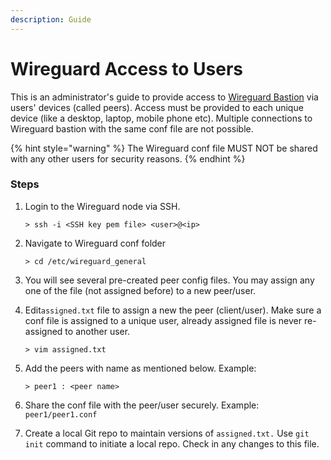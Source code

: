 ```yaml
---
description: Guide
---
```


# Wireguard Access to Users

This is an administrator's guide to provide access to [Wireguard Bastion](./) via users' devices (called peers). Access must be provided to each unique device (like a desktop, laptop, mobile phone etc). Multiple connections to Wireguard bastion with the same conf file are not possible.

{% hint style="warning" %}
The Wireguard conf file MUST NOT be shared with any other users for security reasons.
{% endhint %}

### Steps

1.  Login to the Wireguard node via SSH.

    ```
    > ssh -i <SSH key pem file> <user>@<ip>
    ```
2.  Navigate to Wireguard conf folder

    ```
    > cd /etc/wireguard_general
    ```
3. You will see several pre-created peer config files. You may assign any one of the file (not assigned before) to a new peer/user.
4.  Edit`assigned.txt` file to assign a new the peer (client/user). Make sure a conf file is assigned to a unique user, already assigned file is never re-assigned to another user.

    ```
    > vim assigned.txt
    ```
5.  Add the peers with name as mentioned below. Example:

    ```
    > peer1 : <peer name>
    ```
6. Share the conf file with the peer/user securely. Example: `peer1/peer1.conf`
7. Create a local Git repo to maintain versions of `assigned.txt.`  Use `git init` command to initiate a local repo.  Check in any changes to this file.

